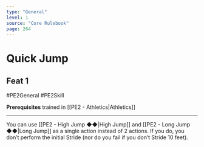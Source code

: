 ```yaml
---
type: "General"
level: 1
source: "Core Rulebook"
page: 264
---
```

# Quick Jump
## Feat 1
#PE2General #PE2Skill 

**Prerequisites** trained in [[PE2 - Athletics|Athletics]]

---
You can use [[PE2 - High Jump ◆◆|High Jump]] and [[PE2 - Long Jump ◆◆|Long Jump]] as a single action instead of 2 actions. If you do, you don’t perform the initial Stride (nor do you fail if you don’t Stride 10 feet).